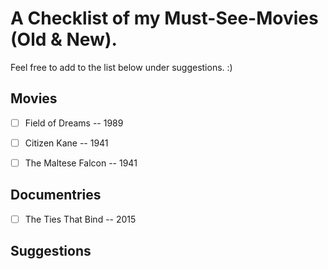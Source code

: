 # A Checklist of my Must-See-Movies (Old & New).

Feel free to add to the list below under suggestions. :)

Movies
---
- [ ] Field of Dreams -- 1989
- [ ] Citizen Kane -- 1941
- [ ] The Maltese Falcon -- 1941
 

Documentries
---
- [ ] The Ties That Bind -- 2015


Suggestions
---